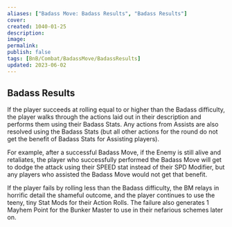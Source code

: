 ```yaml
---
aliases: ["Badass Move: Badass Results", "Badass Results"]
cover: 
created: 1040-01-25
description: 
image: 
permalink: 
publish: false
tags: [BnB/Combat/BadassMove/BadassResults]
updated: 2023-06-02
---
```


## Badass Results

If the player succeeds at rolling equal to or higher than the Badass difficulty, the player walks through the actions laid out in their description and performs them using their Badass Stats. Any actions from Assists are also resolved using the Badass Stats (but all other actions for the round do not get the benefit of Badass Stats for Assisting players).

For example, after a successful Badass Move, if the Enemy is still alive and retaliates, the player who successfully performed the Badass Move will get to dodge the attack using their SPEED stat instead of their SPD Modifier, but any players who assisted the Badass Move would not get that benefit.

If the player fails by rolling less than the Badass difficulty, the BM relays in horrific detail the shameful outcome, and the player continues to use the teeny, tiny Stat Mods for their Action Rolls. The failure also generates 1 Mayhem Point for the Bunker Master to use in their nefarious schemes later on.
